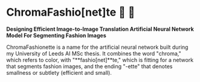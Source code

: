 # ChromaFashio[net]te :dress: :brain:
**Designing Efficient Image-to-Image Translation Artificial Neural Network Model For Segmenting Fashion Images**

ChromaFashionette is a name for the artificial neural network built during my University of Leeds AI MSc thesis.
It combines the word "chroma," which refers to color, with "**fashio[net]**te," which is fitting for a network that segments fashion images, and the ending "-ette" that denotes smallness or subtlety (efficient and small).
